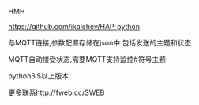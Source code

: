 HMH

https://github.com/ikalchev/HAP-python

与MQTT链接,参数配置存储在json中
包括发送的主题和状态

MQTT自动接受状态,需要MQTT支持监控#符号主题

python3.5以上版本

更多联系http://fweb.cc/SWEB
